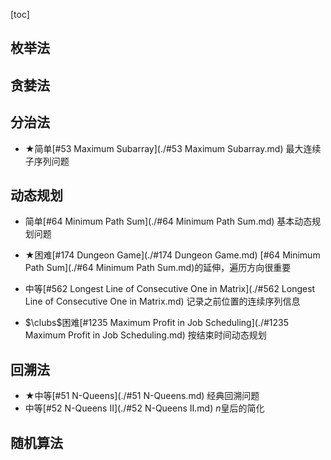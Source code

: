 [toc]

## 枚举法



## 贪婪法



## 分治法

* $\bigstar$简单[#53 Maximum Subarray](./#53 Maximum Subarray.md)    最大连续子序列问题

## 动态规划

* 简单[#64 Minimum Path Sum](./#64 Minimum Path Sum.md)    基本动态规划问题
* $\bigstar$困难[#174 Dungeon Game](./#174 Dungeon Game.md)    [#64 Minimum Path Sum](./#64 Minimum Path Sum.md)的延伸，遍历方向很重要
* 中等[#562 Longest Line of Consecutive One in Matrix](./#562 Longest Line of Consecutive One in Matrix.md)    记录之前位置的连续序列信息

* $\clubs$困难[#1235 Maximum Profit in Job Scheduling](./#1235 Maximum Profit in Job Scheduling.md)    按结束时间动态规划

## 回溯法

* $\bigstar$中等[#51 N-Queens](./#51 N-Queens.md)    经典回溯问题
* 中等[#52 N-Queens II](./#52 N-Queens II.md)    $n$皇后的简化

## 随机算法

